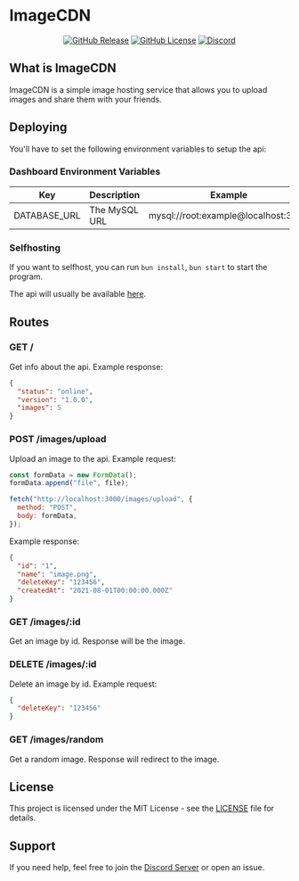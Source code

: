 # ImageCDN

<div align="center">

[![GitHub Release](https://img.shields.io/github/v/release/Lorenzo0111/ImageCDN)](https://github.com/Lorenzo0111/ImageCDN/releases/latest)
[![GitHub License](https://img.shields.io/github/license/Lorenzo0111/ImageCDN)](LICENSE)
[![Discord](https://img.shields.io/discord/1088775598337433662)](https://discord.gg/HT47UQXBqG)

</div>

## What is ImageCDN

ImageCDN is a simple image hosting service that allows you to upload images and share them with your friends.

## Deploying

You'll have to set the following environment variables to setup the api:

### Dashboard Environment Variables

| Key          | Description   | Example                             |
| ------------ | ------------- | ----------------------------------- |
| DATABASE_URL | The MySQL URL | mysql://root:example@localhost:3306 |

### Selfhosting

If you want to selfhost, you can run `bun install`, `bun start` to start the program.

The api will usually be available [here](http://localhost:3000/).

## Routes

### GET /

Get info about the api.
Example response:

```json
{
  "status": "online",
  "version": "1.0.0",
  "images": 5
}
```

### POST /images/upload

Upload an image to the api.
Example request:

```js
const formData = new FormData();
formData.append("file", file);

fetch("http://localhost:3000/images/upload", {
  method: "POST",
  body: formData,
});
```

Example response:

```json
{
  "id": "1",
  "name": "image.png",
  "deleteKey": "123456",
  "createdAt": "2021-08-01T00:00:00.000Z"
}
```

### GET /images/:id

Get an image by id.
Response will be the image.

### DELETE /images/:id

Delete an image by id.
Example request:

```json
{
  "deleteKey": "123456"
}
```

### GET /images/random

Get a random image.
Response will redirect to the image.

## License

This project is licensed under the MIT License - see the [LICENSE](LICENSE) file for details.

## Support

If you need help, feel free to join the [Discord Server](https://discord.gg/HT47UQXBqG) or open an issue.
